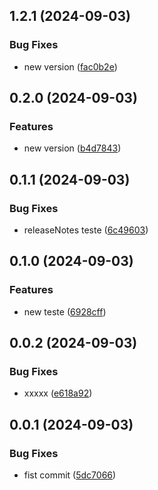 

## 1.2.1 (2024-09-03)


### Bug Fixes

* new version ([fac0b2e](https://github.com/poc-gh-actions/release-it/commit/fac0b2e83176f9cfdd7a2650f53a2e9403ff6924))

## 0.2.0 (2024-09-03)


### Features

* new version ([b4d7843](https://github.com/poc-gh-actions/release-it/commit/b4d7843f50b3286178e848e97db7c09824797787))

## 0.1.1 (2024-09-03)


### Bug Fixes

* releaseNotes teste ([6c49603](https://github.com/poc-gh-actions/release-it/commit/6c4960326962f75c9b434399a0ff0c40cbe88efa))

## 0.1.0 (2024-09-03)


### Features

* new teste ([6928cff](https://github.com/poc-gh-actions/release-it/commit/6928cff9680a2f1b661d276f7788a137c230ede3))

## 0.0.2 (2024-09-03)


### Bug Fixes

* xxxxx ([e618a92](https://github.com/poc-gh-actions/release-it/commit/e618a922d9e3250b2180dd3a52b61f51089d9584))

## 0.0.1 (2024-09-03)


### Bug Fixes

* fist commit ([5dc7066](https://github.com/poc-gh-actions/release-it/commit/5dc7066ccd635224ffa01bfcaea034920eac8129))
